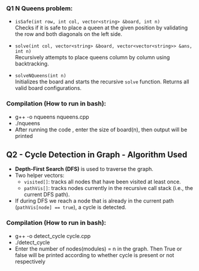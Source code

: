 ### Q1 N Queens problem:

- `isSafe(int row, int col, vector<string> &board, int n)`  
  Checks if it is safe to place a queen at the given position by validating the row and both diagonals on the left side.

- `solve(int col, vector<string> &board, vector<vector<string>> &ans, int n)`  
  Recursively attempts to place queens column by column using backtracking.

- `solveNQueens(int n)`  
  Initializes the board and starts the recursive `solve` function. Returns all valid board configurations.

### Compilation (How to run in bash):
- g++ -o nqueens nqueens.cpp
- ./nqueens
- After running the code , enter the size of board(n), then output will be printed


## Q2 - Cycle Detection in Graph - Algorithm Used

- **Depth-First Search (DFS)** is used to traverse the graph.
- Two helper vectors:
  - `visited[]`: tracks all nodes that have been visited at least once.
  - `pathVis[]`: tracks nodes currently in the recursive call stack (i.e., the current DFS path).
- If during DFS we reach a node that is already in the current path (`pathVis[node] == true`), a cycle is detected.

### Compilation (How to run in bash):
- g++ -o detect_cycle cycle.cpp
- ./detect_cycle
- Enter the number of nodes(modules) = n in the graph. Then True or false will be printed according to whether cycle is present or not respectively


  


